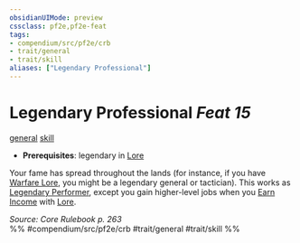 ```yaml
---
obsidianUIMode: preview
cssclass: pf2e,pf2e-feat
tags:
- compendium/src/pf2e/crb
- trait/general
- trait/skill
aliases: ["Legendary Professional"]
---
```

# Legendary Professional  *Feat 15*  
[general](../../rules/traits/general.md)  [skill](../../rules/traits/skill.md)  

- **Prerequisites**: legendary in [Lore](../skills.md#Lore)

Your fame has spread throughout the lands (for instance, if you have [Warfare Lore](../skills.md#Lore), you might be a legendary general or tactician). This works as [Legendary Performer](legendary-performer.md), except you gain higher-level jobs when you [Earn Income](../../rules/actions/earn-income.md) with [Lore](../skills.md#Lore).

*Source: Core Rulebook p. 263*  
%% #compendium/src/pf2e/crb #trait/general #trait/skill %%